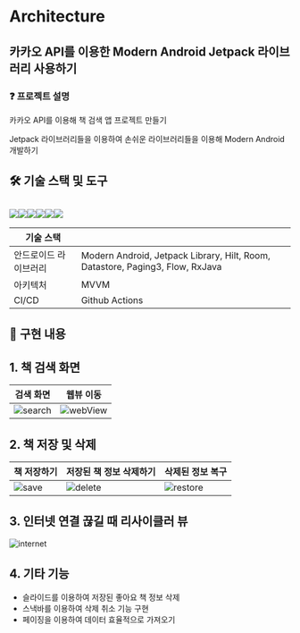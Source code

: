 # Architecture


## 카카오 API를 이용한 Modern Android Jetpack 라이브러리 사용하기

### :question: 프로젝트 설명

카카오 API를 이용해 책 검색 앱 프로젝트 만들기

Jetpack 라이브러리들을 이용하여 손쉬운 라이브러리들을 이용해 Modern Android 개발하기

## 🛠 기술 스택 및 도구

## <img src="https://img.shields.io/badge/android-34A853?style=for-the-badge&logo=android&logoColor=white"><img src="https://img.shields.io/badge/androidstudio-3DDC84?style=for-the-badge&logo=androidstudio&logoColor=white"><img src="https://img.shields.io/badge/kotlin-7F52FF?style=for-the-badge&logo=kotlin&logoColor=white"><img src="https://img.shields.io/badge/githubactions-2088FF?style=for-the-badge&logo=githubactions&logoColor=white"><img src="https://img.shields.io/badge/github-181717?style=for-the-badge&logo=github&logoColor=white"><img src="https://img.shields.io/badge/Kakao-FFCD00?style=for-the-badge&logo=Kakao&logoColor=white">

| 기술 스택             |                                                              |
| --------------------- | ------------------------------------------------------------ |
| 안드로이드 라이브러리 | Modern Android, Jetpack Library, Hilt, Room, Datastore, Paging3, Flow, RxJava |
| 아키텍처              | MVVM                                                         |
| CI/CD                 | Github Actions                                               |



## :pushpin: 구현 내용

## 1. 책 검색 화면

| 검색 화면 | 웹뷰 이동 |
| --------- | --------- |
|     ![search](https://github.com/Yoon-Chan/Architecture/assets/56026214/5f5ff633-3cc0-4dc3-be63-b68f426b9d92)|     ![webView](https://github.com/Yoon-Chan/Architecture/assets/56026214/7d326114-04e8-46b7-af88-c12728e4f4a2)|



## 2. 책 저장 및 삭제

| 책 저장하기 | 저장된 책 정보 삭제하기 | 삭제된 정보 복구 |
| ----------- | ----------------------- | ---------------- |
|      ![save](https://github.com/Yoon-Chan/Architecture/assets/56026214/ad7e2e25-6474-4343-b893-44f9a4ec6f5c) |       ![delete](https://github.com/Yoon-Chan/Architecture/assets/56026214/bd1fd74a-01eb-404d-9518-0c69ec9129ae)     |        ![restore](https://github.com/Yoon-Chan/Architecture/assets/56026214/94655ca6-c2c9-4d36-a072-c445bd4dd3e1) |



## 3. 인터넷 연결 끊길 때 리사이클러 뷰

![internet](https://github.com/Yoon-Chan/Architecture/assets/56026214/8eaaacbf-cf4f-4eef-8c43-29f191674959)

## 4. 기타 기능
+ 슬라이드를 이용하여 저장된 좋아요 책 정보 삭제
+ 스낵바를 이용하여 삭제 취소 기능 구현
+ 페이징을 이용하여 데이터 효율적으로 가져오기
